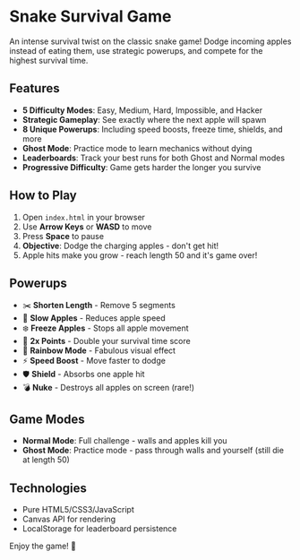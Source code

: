 # Snake Survival Game

An intense survival twist on the classic snake game! Dodge incoming apples instead of eating them, use strategic powerups, and compete for the highest survival time.

## Features

- **5 Difficulty Modes**: Easy, Medium, Hard, Impossible, and Hacker
- **Strategic Gameplay**: See exactly where the next apple will spawn
- **8 Unique Powerups**: Including speed boosts, freeze time, shields, and more
- **Ghost Mode**: Practice mode to learn mechanics without dying
- **Leaderboards**: Track your best runs for both Ghost and Normal modes
- **Progressive Difficulty**: Game gets harder the longer you survive

## How to Play

1. Open `index.html` in your browser
2. Use **Arrow Keys** or **WASD** to move
3. Press **Space** to pause
4. **Objective**: Dodge the charging apples - don't get hit!
5. Apple hits make you grow - reach length 50 and it's game over!

## Powerups

- ✂️ **Shorten Length** - Remove 5 segments
- 🐢 **Slow Apples** - Reduces apple speed
- ❄️ **Freeze Apples** - Stops all apple movement
- 💎 **2x Points** - Double your survival time score
- 🌈 **Rainbow Mode** - Fabulous visual effect
- ⚡ **Speed Boost** - Move faster to dodge
- 🛡️ **Shield** - Absorbs one apple hit
- 💣 **Nuke** - Destroys all apples on screen (rare!)

## Game Modes

- **Normal Mode**: Full challenge - walls and apples kill you
- **Ghost Mode**: Practice mode - pass through walls and yourself (still die at length 50)

## Technologies

- Pure HTML5/CSS3/JavaScript
- Canvas API for rendering
- LocalStorage for leaderboard persistence

Enjoy the game! 🐍
